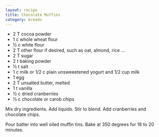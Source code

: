 ```yaml
---
layout: recipe
title: Chocolate Muffins
category: breads
---
```

- 2 T cocoa powder
- 1 c whole wheat flour
- ½ c white flour
- 2 T other flour if desired, such as oat, almond, rice ...
- 2 T sugar
- 2 t baking powder
- ½ t salt
- 1 c milk or 1/2 c plain unsweeetened yogurt and 1/2 cup milk
- 1 egg
- 2 T unsalted butter, melted
- 1 t vanilla
- ½ c dried cranberries
- ½ c chocolate or carob chips

Mix dry ingredients.  Add liquids. Stir to blend. Add cranberries and chocolate chips.

Pour batter into well oiled muffin tins. Bake at 350 degrees for 18 to 20 minutes.
